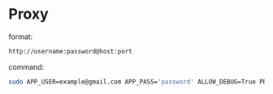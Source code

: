 # Proxy

format:

```bash
http://username:password@host:port
```

command:

```bash
sudo APP_USER=example@gmail.com APP_PASS='password' ALLOW_DEBUG=True PROXY=socks5://username@password@proxyhost:port node app.js
```
